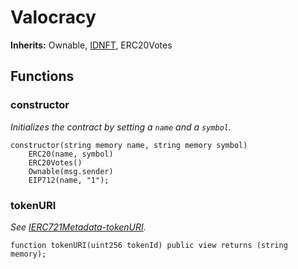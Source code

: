 # Valocracy
**Inherits:**
Ownable, [IDNFT](/src/IDNFT.sol/abstract.IDNFT.md), ERC20Votes


## Functions
### constructor

*Initializes the contract by setting a `name` and a `symbol`.*


```solidity
constructor(string memory name, string memory symbol)
    ERC20(name, symbol)
    ERC20Votes()
    Ownable(msg.sender)
    EIP712(name, "1");
```

### tokenURI

*See [IERC721Metadata-tokenURI](/lib/forge-std/src/interfaces/IERC6909.sol/interface.IERC6909ContentURI.md#tokenuri).*


```solidity
function tokenURI(uint256 tokenId) public view returns (string memory);
```

